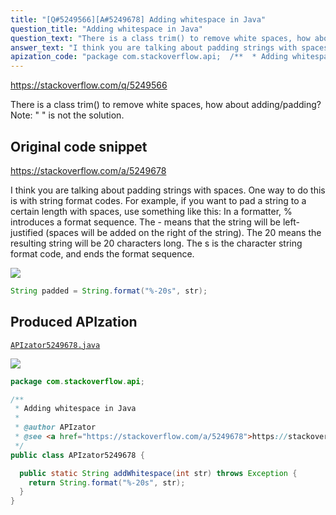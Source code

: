 ```yaml
---
title: "[Q#5249566][A#5249678] Adding whitespace in Java"
question_title: "Adding whitespace in Java"
question_text: "There is a class trim() to remove white spaces, how about adding/padding? Note: \" \" is not the solution."
answer_text: "I think you are talking about padding strings with spaces. One way to do this is with string format codes. For example, if you want to pad a string to a certain length with spaces, use something like this: In a formatter, % introduces a format sequence. The - means that the string will be left-justified (spaces will be added on the right of the string). The 20 means the resulting string will be 20 characters long. The s is the character string format code, and ends the format sequence."
apization_code: "package com.stackoverflow.api;  /**  * Adding whitespace in Java  *  * @author APIzator  * @see <a href=\"https://stackoverflow.com/a/5249678\">https://stackoverflow.com/a/5249678</a>  */ public class APIzator5249678 {    public static String addWhitespace(int str) throws Exception {     return String.format(\"%-20s\", str);   } }"
---
```


https://stackoverflow.com/q/5249566

There is a class trim() to remove white spaces, how about adding/padding?
Note: &quot; &quot; is not the solution.



## Original code snippet

https://stackoverflow.com/a/5249678

I think you are talking about padding strings with spaces.
One way to do this is with string format codes.
For example, if you want to pad a string to a certain length with spaces, use something like this:
In a formatter, % introduces a format sequence. The - means that the string will be left-justified (spaces will be added on the right of the string). The 20 means the resulting string will be 20 characters long. The s is the character string format code, and ends the format sequence.

<div class="code-logo"><img src="/stackoverflow.png" /></div>

```java
String padded = String.format("%-20s", str);
```

## Produced APIzation

[`APIzator5249678.java`](https://github.com/pasqualesalza/apization-temp-data/raw/master/search/APIzator5249678.java)

<div class="code-logo"><img src="/apizator.png" /></div>

```java
package com.stackoverflow.api;

/**
 * Adding whitespace in Java
 *
 * @author APIzator
 * @see <a href="https://stackoverflow.com/a/5249678">https://stackoverflow.com/a/5249678</a>
 */
public class APIzator5249678 {

  public static String addWhitespace(int str) throws Exception {
    return String.format("%-20s", str);
  }
}

```
